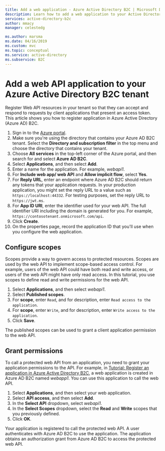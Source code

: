 ```yaml
---
title: Add a web application - Azure Active Directory B2C | Microsoft Docs
description: Learn how to add a web application to your Active Directory B2C tenant.
services: active-directory-b2c
author: mmacy
manager: celestedg

ms.author: marsma
ms.date: 04/16/2019
ms.custom: mvc
ms.topic: conceptual
ms.service: active-directory
ms.subservice: B2C
---
```


# Add a web API application to your Azure Active Directory B2C tenant

 Register Web API resources in your tenant so that they can accept and respond to requests by client applications that present an access token. This article shows you how to register application in Azure Active Directory (Azure AD) B2C.

1. Sign in to the [Azure portal](https://portal.azure.com).
2. Make sure you're using the directory that contains your Azure AD B2C tenant. Select the **Directory and subscription filter** in the top menu and choose the directory that contains your tenant.
3. Choose **All services** in the top-left corner of the Azure portal, and then search for and select **Azure AD B2C**.
4. Select **Applications**, and then select **Add**.
5. Enter a name for the application. For example, *webapi1*.
6. For **Include web app/ web API** and **Allow implicit flow**, select **Yes**.
7. For **Reply URL**, enter an endpoint where Azure AD B2C should return any tokens that your application requests. In your production application, you might set the reply URL to a value such as `https://localhost:44332`. For testing purposes, set the reply URL to `https://jwt.ms`.
8. For **App ID URI**, enter the identifier used for your web API. The full identifier URI including the domain is generated for you. For example, `https://contosotenant.onmicrosoft.com/api`.
9. Click **Create**.
10. On the properties page, record the application ID that you'll use when you configure the web application.

## Configure scopes

Scopes provide a way to govern access to protected resources. Scopes are used by the web API to implement scope-based access control. For example, users of the web API could have both read and write access, or users of the web API might have only read access. In this tutorial, you use scopes to define read and write permissions for the web API.

1. Select **Applications**, and then select *webapi1*.
2. Select **Published scopes**.
3. For **scope**, enter `Read`, and for description, enter `Read access to the application`.
4. For **scope**, enter `Write`, and for description, enter `Write access to the application`.
5. Click **Save**.

The published scopes can be used to grant a client application permission to the web API.

## Grant permissions

To call a protected web API from an application, you need to grant your application permissions to the API. For example, in [Tutorial: Register an application in Azure Active Directory B2C](tutorial-register-applications.md), a web application is created in Azure AD B2C named *webapp1*. You can use this application to call the web API.

1. Select **Applications**, and then select your web application.
2. Select **API access**, and then select **Add**.
3. In the **Select API** dropdown, select *webapi1*.
4. In the **Select Scopes** dropdown, select the **Read** and **Write** scopes that you previously defined.
5. Click **OK**.

Your application is registered to call the protected web API. A user authenticates with Azure AD B2C to use the application. The application obtains an authorization grant from Azure AD B2C to access the protected web API.
